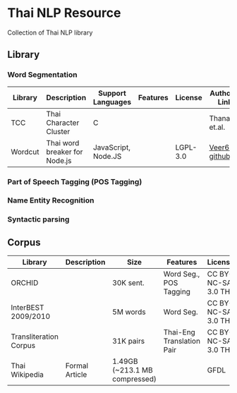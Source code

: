 # Thai NLP Resource
Collection of Thai NLP library

## Library

### Word Segmentation

Library | Description | Support Languages | Features | License | Author & Link
--- | --- | --- | --- | --- | ---
TCC| Thai Character Cluster | C | | | Thanaruk et.al. 
Wordcut | Thai word breaker for Node.js | JavaScript, Node.JS | | LGPL-3.0 | [Veer66, github](https://github.com/veer66/wordcut)


### Part of Speech Tagging (POS Tagging)

### Name Entity Recognition

### Syntactic parsing


## Corpus

Library | Description | Size | Features | License | Link
--- | --- | --- | --- | --- | ---
ORCHID | | 30K sent. | Word Seg., POS Tagging | CC BY-NC-SA 3.0 TH | [NECTEC](https://www.nectec.or.th/corpus/index.php?league=pm)
InterBEST 2009/2010 | | 5M words | Word Seg. | CC BY-NC-SA 3.0 TH | [NECTEC](https://www.nectec.or.th/corpus/index.php?league=pm)
Transliteration Corpus |  | 31K pairs | Thai-Eng Translation Pair | CC BY-NC-SA 3.0 TH | [NECTEC](https://www.nectec.or.th/corpus/index.php?league=pm)
Thai Wikipedia | Formal Article | 1.49GB (~213.1 MB compressed) |  | GFDL | [WIKIPEDIA](https://dumps.wikimedia.org/thwiki/latest/thwiki-latest-pages-articles.xml.bz2)


